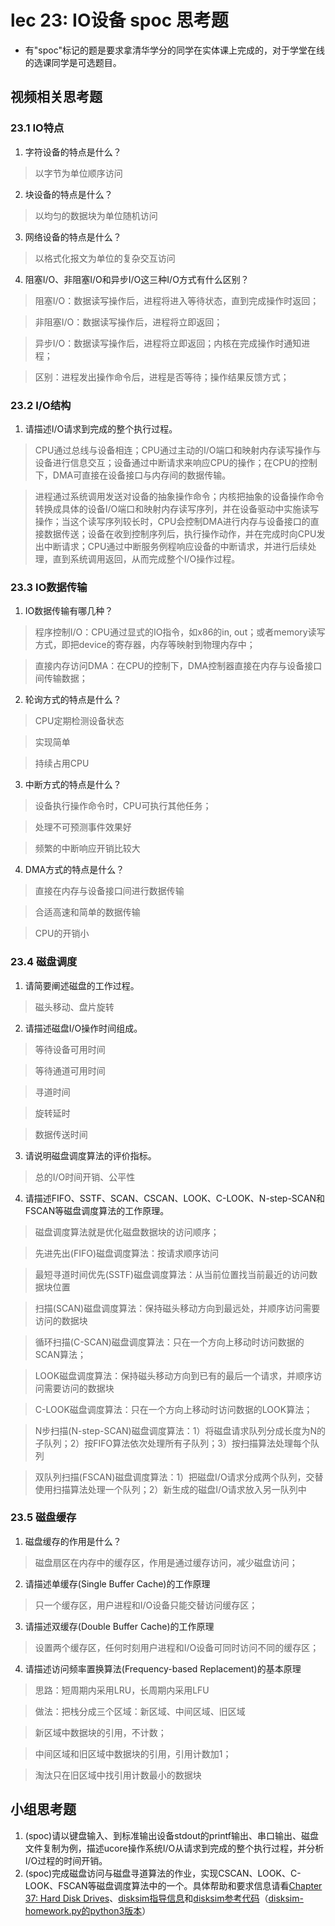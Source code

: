 # lec 23: IO设备 spoc 思考题

- 有"spoc"标记的题是要求拿清华学分的同学在实体课上完成的，对于学堂在线的选课同学是可选题目。
## 视频相关思考题

### 23.1 IO特点

 1. 字符设备的特点是什么？

 > 以字节为单位顺序访问

 2. 块设备的特点是什么？

 > 以均匀的数据块为单位随机访问

 3. 网络设备的特点是什么？

 > 以格式化报文为单位的复杂交互访问

 4. 阻塞I/O、非阻塞I/O和异步I/O这三种I/O方式有什么区别？

 > 阻塞I/O：数据读写操作后，进程将进入等待状态，直到完成操作时返回；

 > 非阻塞I/O：数据读写操作后，进程将立即返回；

 > 异步I/O：数据读写操作后，进程将立即返回；内核在完成操作时通知进程；

 > 区别：进程发出操作命令后，进程是否等待；操作结果反馈方式；

### 23.2 I/O结构

 1. 请描述I/O请求到完成的整个执行过程。

 > CPU通过总线与设备相连；CPU通过主动的I/O端口和映射内存读写操作与设备进行信息交互；设备通过中断请求来响应CPU的操作；在CPU的控制下，DMA可直接在设备接口与内存间的数据传输。

 > 进程通过系统调用发送对设备的抽象操作命令；内核把抽象的设备操作命令转换成具体的设备I/O端口和映射内存读写序列，并在设备驱动中实施读写操作；当这个读写序列较长时，CPU会控制DMA进行内存与设备接口的直接数据传送；设备在收到控制序列后，执行操作动作，并在完成时向CPU发出中断请求；CPU通过中断服务例程响应设备的中断请求，并进行后续处理，直到系统调用返回，从而完成整个I/O操作过程。

### 23.3 IO数据传输

 1. IO数据传输有哪几种？

 > 程序控制I/O：CPU通过显式的IO指令，如x86的in, out；或者memory读写方式，即把device的寄存器，内存等映射到物理内存中；

 > 直接内存访问DMA：在CPU的控制下，DMA控制器直接在内存与设备接口间传输数据；

 2. 轮询方式的特点是什么？

 > CPU定期检测设备状态

 > 实现简单

 > 持续占用CPU

 3. 中断方式的特点是什么？

 > 设备执行操作命令时，CPU可执行其他任务；

 > 处理不可预测事件效果好

 > 频繁的中断响应开销比较大

 4. DMA方式的特点是什么？

 > 直接在内存与设备接口间进行数据传输

 > 合适高速和简单的数据传输

 > CPU的开销小

### 23.4 磁盘调度
 1. 请简要阐述磁盘的工作过程。

 > 磁头移动、盘片旋转

 2. 请描述磁盘I/O操作时间组成。

 > 等待设备可用时间

 > 等待通道可用时间

 > 寻道时间

 > 旋转延时

 > 数据传送时间

 3. 请说明磁盘调度算法的评价指标。

 > 总的I/O时间开销、公平性

 4. 请描述FIFO、SSTF、SCAN、CSCAN、LOOK、C-LOOK、N-step-SCAN和FSCAN等磁盘调度算法的工作原理。

 > 磁盘调度算法就是优化磁盘数据块的访问顺序；

 > 先进先出(FIFO)磁盘调度算法：按请求顺序访问

 > 最短寻道时间优先(SSTF)磁盘调度算法：从当前位置找当前最近的访问数据块位置

 > 扫描(SCAN)磁盘调度算法：保持磁头移动方向到最远处，并顺序访问需要访问的数据块

 > 循环扫描(C-SCAN)磁盘调度算法：只在一个方向上移动时访问数据的SCAN算法；

 > LOOK磁盘调度算法：保持磁头移动方向到已有的最后一个请求，并顺序访问需要访问的数据块

 > C-LOOK磁盘调度算法：只在一个方向上移动时访问数据的LOOK算法；

 > N步扫描(N-step-SCAN)磁盘调度算法：1）将磁盘请求队列分成长度为N的子队列；2）按FIFO算法依次处理所有子队列；3）按扫描算法处理每个队列

 > 双队列扫描(FSCAN)磁盘调度算法：1）把磁盘I/O请求分成两个队列，交替使用扫描算法处理一个队列；2）新生成的磁盘I/O请求放入另一队列中

### 23.5 磁盘缓存

 1. 磁盘缓存的作用是什么？

 > 磁盘扇区在内存中的缓存区，作用是通过缓存访问，减少磁盘访问；

 2. 请描述单缓存(Single Buffer Cache)的工作原理

 > 只一个缓存区，用户进程和I/O设备只能交替访问缓存区；

 3. 请描述双缓存(Double Buffer Cache)的工作原理

 > 设置两个缓存区，任何时刻用户进程和I/O设备可同时访问不同的缓存区；

 4. 请描述访问频率置换算法(Frequency-based Replacement)的基本原理

 > 思路：短周期内采用LRU，长周期内采用LFU

 > 做法：把栈分成三个区域：新区域、中间区域、旧区域

 > 新区域中数据块的引用，不计数；

 > 中间区域和旧区域中数据块的引用，引用计数加1；

 > 淘汰只在旧区域中找引用计数最小的数据块

## 小组思考题
 1. (spoc)请以键盘输入、到标准输出设备stdout的printf输出、串口输出、磁盘文件复制为例，描述ucore操作系统I/O从请求到完成的整个执行过程，并分析I/O过程的时间开销。
 2. (spoc)完成磁盘访问与磁盘寻道算法的作业，实现CSCAN、LOOK、C-LOOK、FSCAN等磁盘调度算法中的一个。具体帮助和要求信息请看[Chapter 37: Hard Disk Drives](http://pages.cs.wisc.edu/~remzi/OSTEP/file-disks.pdf)、[disksim指导信息](https://github.com/LearningOS/ucore_os_lab/blob/master/related_info/lab8/disksim-homework.md)和[disksim参考代码](https://github.com/LearningOS/ucore_os_lab/blob/master/related_info/lab8/disksim-homework.py)（[disksim-homework.py的python3版本](https://piazza.com/class/i5j09fnsl7k5x0?cid=1456)）


